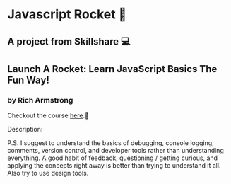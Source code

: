 # Javascript Rocket :rocket:

## A project from Skillshare :computer:
## Launch A Rocket: Learn JavaScript Basics The Fun Way!
### by Rich Armstrong

Checkout the course <a href="https://skl.sh/3N54nJ5">here</a>.:raised_hands:

Description: 

P.S. I suggest to understand the basics of debugging, console logging, comments, version control, and developer tools rather than understanding everything. A good habit of feedback, questioning / getting curious, and applying the concepts right away is better than trying to understand it all. Also try to use design tools.